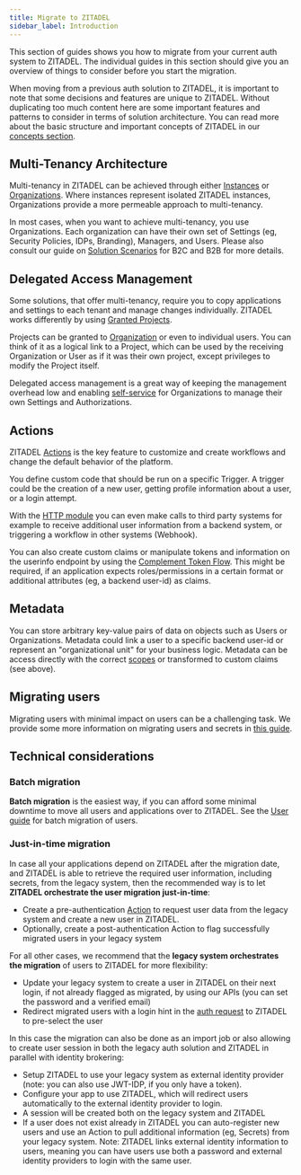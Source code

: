 ```yaml
---
title: Migrate to ZITADEL
sidebar_label: Introduction
---
```


This section of guides shows you how to migrate from your current auth system to ZITADEL.
The individual guides in this section should give you an overview of things to consider before you start the migration.

When moving from a previous auth solution to ZITADEL, it is important to note that some decisions and features are unique to ZITADEL.
Without duplicating too much content here are some important features and patterns to consider in terms of solution architecture.
You can read more about the basic structure and important concepts of ZITADEL in our [concepts section](https://zitadel.com/docs/concepts/introduction).

## Multi-Tenancy Architecture

Multi-tenancy in ZITADEL can be achieved through either [Instances](/docs/concepts/structure/instance) or [Organizations](/docs/concepts/structure/organizations).
Where instances represent isolated ZITADEL instances, Organizations provide a more permeable approach to multi-tenancy.

In most cases, when you want to achieve multi-tenancy, you use Organizations. Each organization can have their own set of Settings (eg, Security Policies, IDPs, Branding), Managers, and Users.
Please also consult our guide on [Solution Scenarios](/docs/guides/solution-scenarios/introduction
) for B2C and B2B for more details.

## Delegated Access Management

Some solutions, that offer multi-tenancy, require you to copy applications and settings to each tenant and manage changes individually.
ZITADEL works differently by using [Granted Projects](/docs/concepts/structure/granted_projects).

Projects can be granted to [Organization](/docs/concepts/structure/projects#granted-organizations) or even to individual users.
You can think of it as a logical link to a Project, which can be used by the receiving Organization or User as if it was their own project, except privileges to modify the Project itself.

Delegated access management is a great way of keeping the management overhead low and enabling [self-service](/docs/concepts/features/selfservice#managers-in-delegation) for Organizations to manage their own Settings and Authorizations.

## Actions

ZITADEL [Actions](/docs/apis/actions/introduction) is the key feature to customize and create workflows and change the default behavior of the platform.

You define custom code that should be run on a specific Trigger.
A trigger could be the creation of a new user, getting profile information about a user, or a login attempt.

With the [HTTP module](/docs/apis/actions/modules) you can even make calls to third party systems for example to receive additional user information from a backend system, or triggering a workflow in other systems (Webhook).

You can also create custom claims or manipulate tokens and information on the userinfo endpoint by using the [Complement Token Flow](/docs/apis/actions/complement-token).
This might be required, if an application expects roles/permissions in a certain format or additional attributes (eg, a backend user-id) as claims.

## Metadata

You can store arbitrary key-value pairs of data on objects such as Users or Organizations.
Metadata could link a user to a specific backend user-id or represent an "organizational unit" for your business logic.
Metadata can be access directly with the correct [scopes](/docs/apis/openidoauth/scopes#reserved-scopes) or transformed to custom claims (see above).

## Migrating users

Migrating users with minimal impact on users can be a challenging task.
We provide some more information on migrating users and secrets in [this guide](./users.md).

## Technical considerations

### Batch migration

**Batch migration** is the easiest way, if you can afford some minimal downtime to move all users and applications over to ZITADEL.
See the [User guide](./users.md) for batch migration of users. 

### Just-in-time migration

In case all your applications depend on ZITADEL after the migration date, and ZITADEL is able to retrieve the required user information, including secrets, from the legacy system, then the recommended way is to let **ZITADEL orchestrate the user migration just-in-time**:

- Create a pre-authentication [Action](/docs/apis/actions/introduction) to request user data from the legacy system and create a new user in ZITADEL.
- Optionally, create a post-authentication Action to flag successfully migrated users in your legacy system

For all other cases, we recommend that the **legacy system orchestrates the migration** of users to ZITADEL for more flexibility:

- Update your legacy system to create a user in ZITADEL on their next login, if not already flagged as migrated, by using our APIs (you can set the password and a verified email)
- Redirect migrated users with a login hint in the [auth request](/docs/apis/openidoauth/authrequest.mdx) to ZITADEL to pre-select the user

In this case the migration can also be done as an import job or also allowing to create user session in both the legacy auth solution and ZITADEL in parallel with identity brokering: 

- Setup ZITADEL to use your legacy system as external identity provider (note: you can also use JWT-IDP, if you only have a token).
- Configure your app to use ZITADEL, which will redirect users automatically to the external identity provider to login.
- A session will be created both on the legacy system and ZITADEL
- If a user does not exist already in ZITADEL you can auto-register new users and use an Action to pull additional information (eg, Secrets) from your legacy system. Note: ZITADEL links external identity information to users, meaning you can have users use both a password and external identity providers to login with the same user.
